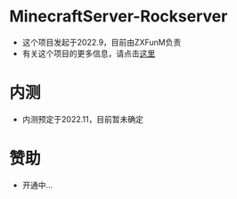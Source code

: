 # MinecraftServer-Rockserver
- 这个项目发起于2022.9，目前由ZXFunM负责
- 有关这个项目的更多信息，请点击[这里](https://brcraft.top/mc/)
# 内测
- 内测预定于2022.11，目前暂未确定
# 赞助
- 开通中...
